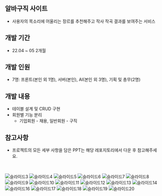## 알바구직 사이트
- 사용자의 목소리에 어울리는 장르를 추천해주고 작사 작곡 결과를 보여주는 서비스
## 개발 기간
- 22.04 ~ 05 2개월
## 개발 인원
- 7명: 프론트(본인 외 1명), 서버(본인), AI(본인 외 3명), 기획 및 총무(2명)
## 개발 내용
- 테이블 설계 및 CRUD 구현
- 회원별 기능 분리
    - 기업회원 - 채용, 일반회원 - 구직
## 참고사항
- 프로젝트의 모든 세부 사항을 담은 PPT는 해당 레포지토리에서 다운 후 참고해주세요.

<br/><br/>
![슬라이드3](https://github.com/yj2dev/part-time-monster/assets/72322679/a9b2954e-ae57-4503-98bf-fa70c7cc29fc)
![슬라이드4](https://github.com/yj2dev/part-time-monster/assets/72322679/38d5efc7-c0e4-43e1-b67e-e58b83bf77c2)
![슬라이드5](https://github.com/yj2dev/part-time-monster/assets/72322679/0dd14a89-17a2-4b8d-bd92-fa85be79ae63)
![슬라이드6](https://github.com/yj2dev/part-time-monster/assets/72322679/bfd2b093-2e00-4afd-afa7-21659dbd200a)
![슬라이드7](https://github.com/yj2dev/part-time-monster/assets/72322679/b41a3430-c150-4de7-af23-c2180d6ef51d)
![슬라이드8](https://github.com/yj2dev/part-time-monster/assets/72322679/959ce303-4c01-427c-9740-d0fd6023d74a)
![슬라이드9](https://github.com/yj2dev/part-time-monster/assets/72322679/18367f6e-d54e-4c54-88c9-742979404df9)
![슬라이드10](https://github.com/yj2dev/part-time-monster/assets/72322679/a4df3f81-b2b1-40f0-83bd-0301cd42b8ee)
![슬라이드11](https://github.com/yj2dev/part-time-monster/assets/72322679/d6a53195-fbfb-46cd-a1a5-4654c834f72e)
![슬라이드12](https://github.com/yj2dev/part-time-monster/assets/72322679/710440b0-5493-4b93-ab27-304d3c9805db)
![슬라이드13](https://github.com/yj2dev/part-time-monster/assets/72322679/d1fa873b-caf0-400c-abb1-66007ec7f181)
![슬라이드14](https://github.com/yj2dev/part-time-monster/assets/72322679/bdbfd180-9201-477e-b83e-04e96e085395)
![슬라이드16](https://github.com/yj2dev/part-time-monster/assets/72322679/7bd00c85-6a43-448c-97b8-2cbe7605fa32)
![슬라이드17](https://github.com/yj2dev/part-time-monster/assets/72322679/3b00382c-670c-4d8d-826c-55cf68c7f417)
![슬라이드18](https://github.com/yj2dev/part-time-monster/assets/72322679/a2b71b61-0602-480b-8172-0ab5baf2be15)
![슬라이드19](https://github.com/yj2dev/part-time-monster/assets/72322679/b5237722-1a12-4dc8-98b8-ea2fc29396a6)
![슬라이드20](https://github.com/yj2dev/part-time-monster/assets/72322679/888e806d-b744-4f5a-8f3f-2759a51660ae)
